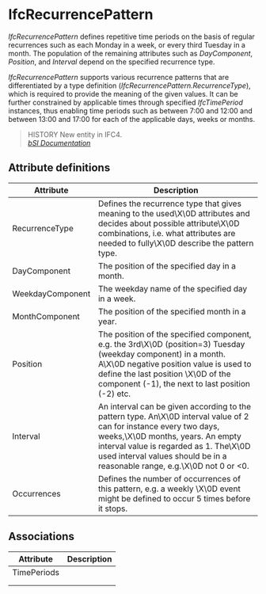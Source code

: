 IfcRecurrencePattern
====================
_IfcRecurrencePattern_ defines repetitive time periods on the basis of regular
recurrences such as each Monday in a week, or every third Tuesday in a month.
The population of the remaining attributes such as _DayComponent_, _Position_,
and _Interval_ depend on the specified recurrence type.  
  
_IfcRecurrencePattern_ supports various recurrence patterns that are
differentiated by a type definition (_IfcRecurrencePattern.RecurrenceType_),
which is required to provide the meaning of the given values. It can be
further constrained by applicable times through specified _IfcTimePeriod_
instances, thus enabling time periods such as between 7:00 and 12:00 and
between 13:00 and 17:00 for each of the applicable days, weeks or months.  
  
> HISTORY  New entity in IFC4.  
[ _bSI
Documentation_](https://standards.buildingsmart.org/IFC/DEV/IFC4_2/FINAL/HTML/schema/ifcdatetimeresource/lexical/ifcrecurrencepattern.htm)


Attribute definitions
---------------------
| Attribute        | Description                                                                                                                                                                                                                                                                     |
|------------------|---------------------------------------------------------------------------------------------------------------------------------------------------------------------------------------------------------------------------------------------------------------------------------|
| RecurrenceType   | Defines the recurrence type that gives meaning to the used\X\0D attributes and decides about possible attribute\X\0D combinations, i.e. what attributes are needed to fully\X\0D describe the pattern type.                                                                     |
| DayComponent     | The position of the specified day in a month.                                                                                                                                                                                                                                   |
| WeekdayComponent | The weekday name of the specified day in a week.                                                                                                                                                                                                                                |
| MonthComponent   | The position of the specified month in a year.                                                                                                                                                                                                                                  |
| Position         | The position of the specified component, e.g. the 3rd\X\0D (position=3) Tuesday (weekday component) in a month. A\X\0D negative position value is used to define the last position \X\0D of the component (-1), the next to last position (-2) etc.                             |
| Interval         | An interval can be given according to the pattern type. An\X\0D interval value of 2 can for instance every two days, weeks,\X\0D months, years. An empty interval value is regarded as 1. The\X\0D used interval values should be in a reasonable range, e.g.\X\0D not 0 or <0. |
| Occurrences      | Defines the number of occurrences of this pattern, e.g. a weekly \X\0D event might be defined to occur 5 times before it stops.                                                                                                                                                 |

Associations
------------
| Attribute   | Description   |
|-------------|---------------|
| TimePeriods |               |
|             |               |
|             |               |

